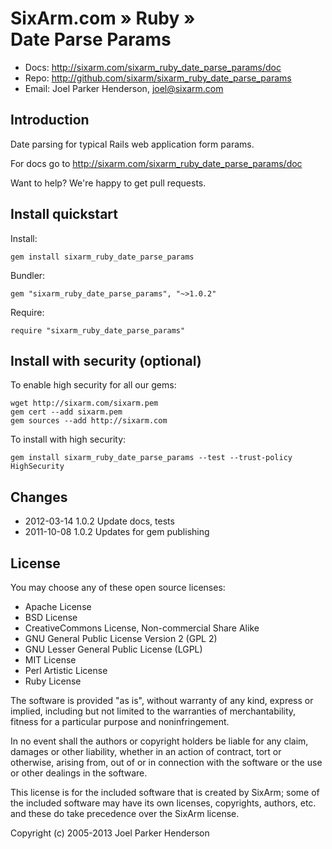 # SixArm.com » Ruby » <br> Date Parse Params

* Docs: <http://sixarm.com/sixarm_ruby_date_parse_params/doc>
* Repo: <http://github.com/sixarm/sixarm_ruby_date_parse_params>
* Email: Joel Parker Henderson, <joel@sixarm.com>


## Introduction
 
Date parsing for typical Rails web application form params.

For docs go to <http://sixarm.com/sixarm_ruby_date_parse_params/doc>

Want to help? We're happy to get pull requests.


## Install quickstart

Install:

    gem install sixarm_ruby_date_parse_params

Bundler:

    gem "sixarm_ruby_date_parse_params", "~>1.0.2"

Require:

    require "sixarm_ruby_date_parse_params"


## Install with security (optional)

To enable high security for all our gems:

    wget http://sixarm.com/sixarm.pem
    gem cert --add sixarm.pem
    gem sources --add http://sixarm.com

To install with high security:

    gem install sixarm_ruby_date_parse_params --test --trust-policy HighSecurity


## Changes

* 2012-03-14 1.0.2 Update docs, tests
* 2011-10-08 1.0.2 Updates for gem publishing


## License

You may choose any of these open source licenses:

  * Apache License
  * BSD License
  * CreativeCommons License, Non-commercial Share Alike
  * GNU General Public License Version 2 (GPL 2)
  * GNU Lesser General Public License (LGPL)
  * MIT License
  * Perl Artistic License
  * Ruby License

The software is provided "as is", without warranty of any kind, 
express or implied, including but not limited to the warranties of 
merchantability, fitness for a particular purpose and noninfringement. 

In no event shall the authors or copyright holders be liable for any 
claim, damages or other liability, whether in an action of contract, 
tort or otherwise, arising from, out of or in connection with the 
software or the use or other dealings in the software.

This license is for the included software that is created by SixArm;
some of the included software may have its own licenses, copyrights, 
authors, etc. and these do take precedence over the SixArm license.

Copyright (c) 2005-2013 Joel Parker Henderson
